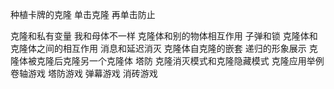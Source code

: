 种植卡牌的克隆 单击克隆 再单击防止

克隆和私有变量 我和母体不一样
克隆体和别的物体相互作用 子弹和锁
克隆体和克隆体之间的相互作用 消息和延迟消灭
克隆体自克隆的嵌套 递归的形象展示
克隆体被克隆后克隆另一个克隆体 塔防
克隆消灭模式和克隆隐藏模式 
克隆应用举例 卷轴游戏 塔防游戏 弹幕游戏 消砖游戏